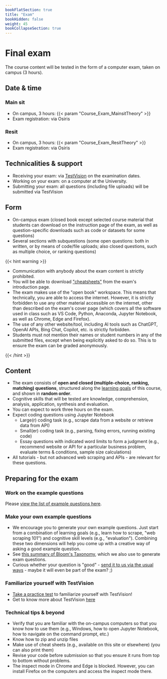 ```yaml
---
bookFlatSection: true
title: "Exam"
bookHidden: false
weight: 45
bookCollapseSection: true
---
```


# Final exam

The course content will be tested in the form of a computer exam, taken on campus (3 hours).

## Date & time

### Main sit

- On campus, 3 hours: {{< param "Course_Exam_MainsitTheory" >}}
- Exam registration: via Osiris
<!--- Time: __9.00am - 12pm (i.e., 11.59am + 1 minute)__ (Amsterdam time, you can start when you want, but *must* submit before the deadline)-->

### Resit

- On campus, 3 hours: {{< param "Course_Exam_ResitTheory" >}}
- Exam registration: via Osiris

<!--- Time: __9.00am - 12pm (i.e., 11.59am + 1 minute)__ (Amsterdam time, you can start when you want, but *must* submit before the deadline)-->

## Technicalities & support

- Receiving your exam: via [TestVision](https://TilburgU.testvision.nl/online/kandidaten) on the examination dates.
- Working on your exam: on a computer at the University.
- Submitting your exam: all questions (including file uploads) will be submitted via TestVision

## Form

- On-campus exam (closed book except selected course material that students can download on the instruction page of the exam, as well as question-specific downloads such as code or datasets for some questions)
- Several sections with subquestions (some open questions: both in written, or by means of code/file uploads; also closed questions, such as multiple choice, or ranking questions)

{{< hint warning >}}

- Communication with anybody about the exam content is strictly prohibited.
- You will be able to download ["cheatsheets"](exam-material.zip) from the exam's introduction page.
- The exam makes use of the "open book" workspace. This means that technically, you are able to access the internet. However, it is strictly forbidden to use any other material accessible on the internet, other than described on the exam's cover page (which covers all the software used in class such as VS Code, Python, Anaconda, Jupyter Notebook, as well as Chrome, Edge and Firefox).
- The use of any other website/tool, including AI tools such as ChatGPT, OpenAI APIs, Bing Chat, Copilot, etc. is strictly forbidden.
- Students must not mention their names or student numbers in any of the submitted files, except when being explicitly asked to do so. This is to ensure the exam can be graded anonymously.

<!--
- Students must not copy-paste from websites, academic papers. The use of ChatGPT or similar AI-based tools is only allowed if stated explicitly for selected questions on the pratical part of the exam (given questions permit the use of the internet).
-->
{{< /hint >}}


## Content

- The exam consists of __open and closed (multiple-choice, ranking, matching) questions__, structured along the [learning goals](../course/) of this course, and shown in __random order__.
- Cognitive skills that will be tested are knowledge, comprehension, analysis, application, synthesis and evaluation.
- You can expect to work three hours on the exam.
- Expect coding questions using Jupyter Notebook
  - Large(r) coding task (e.g., scrape data from a website or retrieve data from API) 
  - Small(er) coding task (e.g., parsing, fixing errors, running existing code)
  - Essay questions with indicated word limits to form a judgment (e.g., recommend website or API for a particular business problem, evaluate terms & conditions, sample size calculations)
- All tutorials - but not advanced web scraping and APIs - are relevant for these questions.

## Preparing for the exam

### Work on the example questions

Please [view the list of example questions here](examplequestions).

### Make your own example questions

- We encourage you to generate your own example questions. Just start from a combination of learning goals (e.g., learn how to scrape, "web scraping 101") and cognitive skill levels (e.g., "evaluation"). Combining these two dimensions will help you come up with a creative way of asking a good example question.
- See [this summary of Bloom's Taxonomy](https://mygrowthmindsethome.files.wordpress.com/2019/03/blooms-taxonomy.pdf), which we also use to generate exam questions.
- Curious whether your question is "good" - [send it to us via the usual ways](../course/support) - maybe it will even be part of the exam? ;)

### Familiarize yourself with TestVision

- [Take a practice test](https://oefentoetsen.testvision.nl/online/fe/login_ot.htm?campagne=tlb_demo_eng&taal=2) to familiarize yourself with TestVision!
- Get to know more about TestVision [here](https://www.tilburguniversity.edu/students/studying/exams/e-assessment/testvision)

### Technical tips & beyond

- Verify that you are familiar with the on-campus computers so that you know how to use them (e.g., Windows, how to open Jupyter Notebook, how to navigate on the command prompt, etc.)
- Know how to zip and unzip files
- Make use of cheat sheets (e.g., available on this site or elsewhere) (you can also print them)
- Revise your code before submission so that you ensure it runs from top to bottom without problems.
- The inspect mode in Chrome and Edge is blocked. However, you can install Firefox on the computers and access the inspect mode there.

<!--
{{< hint info >}}
__Stay up-to-date__

As we develop the exam questions, please keep an eye on the content of this page for important updates (e.g., about the questions asked, any new tips & tricks that will help you work on the questions, any example questions, etc.)

{{< /hint >}}
-->
